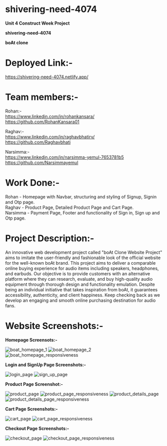 # shivering-need-4074

**Unit 4 Construct Week Project**

**shivering-need-4074**

**boAt clone**

# Deployed Link:-
https://shivering-need-4074.netlify.app/

# Team members:-
Rohan:- <br/>
https://www.linkedin.com/in/rohankansara/  <br/>
https://github.com/RohanKansara01 <br/>

Raghav:- <br/>
https://www.linkedin.com/in/raghavbhatirv/ <br/>
https://github.com/Raghavbhati <br/>

Narsimma:- <br/>
https://www.linkedin.com/in/narsimma-yemul-7653781b5 <br/>
https://github.com/Narsimmayemul <br/>

# Work Done:-
Rohan - Homepage with Navbar, structuring and styling of Signup, Signin and Otp page. <br/>
Raghav - Product Page, Detailed Product Page and Cart Page. <br/>
Narsimma - Payment Page, Footer and functionality of Sign in, Sign up and Otp page. <br/>

# Project Description:-
An innovative web development project called "boAt Clone Website Project" aims to imitate the user-friendly and fashionable look of the official website for the well-known boAt brand. This project aims to deliver a comparable online buying experience for audio items including speakers, headphones, and earbuds. Our objective is to provide customers with an alternative platform where they can research, evaluate, and buy high-quality audio equipment through thorough design and functionality emulation. Despite being an individual initiative that takes inspiration from boAt, it guarantees accessibility, authenticity, and client happiness. Keep checking back as we develop an engaging and smooth online purchasing destination for audio fans.

# Website Screenshots:-

**Homepage Screensots:-**

![boat_homepage_1](https://github.com/RohanKansara01/boAt-Website-Clone/assets/142526317/e8bc2d0f-ed6c-4c55-a506-9500ca0d2b1d)
![boat_homepage_2](https://github.com/RohanKansara01/boAt-Website-Clone/assets/142526317/f4bf172a-9b1e-45e5-aff6-11eb389c2a94)
![boat_homepage_responsiveness](https://github.com/RohanKansara01/boAt-Website-Clone/assets/142526317/6c95ecb3-4b47-464a-b8a3-873cdb553f27)


**Login and SignUp Page Screenshots:-**

![login_page](https://github.com/RohanKansara01/boAt-Website-Clone/assets/142526317/059915e0-526f-4b50-b22e-659b00576ead)
![sign_up_page](https://github.com/RohanKansara01/boAt-Website-Clone/assets/142526317/ccdd1e8d-8cf5-41f7-93f0-cd61fde61d32)


**Product Page Screenshot:-**

![product_page](https://github.com/RohanKansara01/boAt-Website-Clone/assets/142526317/a4c2abfc-3489-41a2-a6ff-0f1010cd5b4d)
![product_page_responsiveness](https://github.com/RohanKansara01/boAt-Website-Clone/assets/142526317/7f636fd2-a116-4f45-83b3-fb7517a415b3)
![product_details_page](https://github.com/RohanKansara01/boAt-Website-Clone/assets/142526317/4a1886e1-1bfc-45a5-9667-46a4e9ff722d)
![product_details_page_responsiveness](https://github.com/RohanKansara01/boAt-Website-Clone/assets/142526317/4fd93918-f0b3-4f80-85fb-70d547afc498)


**Cart Page Screenshots:-**

![cart_page](https://github.com/RohanKansara01/boAt-Website-Clone/assets/142526317/8995ce90-c428-4c2a-9030-b331a603b842)
![cart_page_responsiveness](https://github.com/RohanKansara01/boAt-Website-Clone/assets/142526317/152a9adf-3e26-42c6-9d56-f8e15f58b410)


**Checkout Page Screenshots:-**

![checkout_page](https://github.com/RohanKansara01/boAt-Website-Clone/assets/142526317/d4d3d1aa-ca32-4af1-b62f-85a6f8c9eb03)
![checkout_page_responsiveness](https://github.com/RohanKansara01/boAt-Website-Clone/assets/142526317/9561a395-19e8-460a-b9f8-8b8636db51b5)
